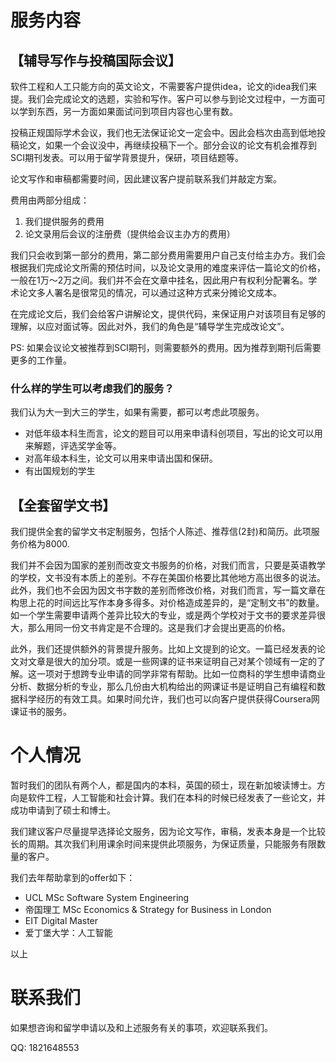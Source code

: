 
# 服务内容

## 【辅导写作与投稿国际会议】
软件工程和人工只能方向的英文论文，不需要客户提供idea，论文的idea我们来提。我们会完成论文的选题，实验和写作。客户可以参与到论文过程中，一方面可以学到东西，另一方面如果面试问到项目内容也心里有数。

投稿正规国际学术会议，我们也无法保证论文一定会中。因此会档次由高到低地投稿论文，如果一个会议没中，再继续投稿下一个。部分会议的论文有机会推荐到SCI期刊发表。可以用于留学背景提升，保研，项目结题等。

论文写作和审稿都需要时间，因此建议客户提前联系我们并敲定方案。

费用由两部分组成：

1. 我们提供服务的费用
2. 论文录用后会议的注册费（提供给会议主办方的费用）

我们只会收到第一部分的费用，第二部分费用需要用户自己支付给主办方。我们会根据我们完成论文所需的预估时间，以及论文录用的难度来评估一篇论文的价格，一般在1万～2万之间。我们并不会在文章中挂名，因此用户有权利分配署名。学术论文多人署名是很常见的情况，可以通过这种方式来分摊论文成本。

在完成论文后，我们会给客户讲解论文，提供代码，来保证用户对该项目有足够的理解，以应对面试等。因此对外，我们的角色是“辅导学生完成改论文”。

PS: 如果会议论文被推荐到SCI期刊，则需要额外的费用。因为推荐到期刊后需要更多的工作量。

### 什么样的学生可以考虑我们的服务？
我们认为大一到大三的学生，如果有需要，都可以考虑此项服务。

* 对低年级本科生而言，论文的题目可以用来申请科创项目，写出的论文可以用来解题，评选奖学金等。
* 对高年级本科生，论文可以用来申请出国和保研。
* 有出国规划的学生


## 【全套留学文书】

我们提供全套的留学文书定制服务，包括个人陈述、推荐信(2封)和简历。此项服务价格为8000. 

我们并不会因为国家的差别而改变文书服务的价格，对我们而言，只要是英语教学的学校，文书没有本质上的差别。不存在美国价格要比其他地方高出很多的说法。此外，我们也不会因为因文书字数的差别而修改价格，对我们而言，写一篇文章在构思上花的时间远比写作本身多得多。对价格造成差异的，是“定制文书”的数量。如一个学生需要申请两个差异比较大的专业，或是两个学校对于文书的要求差异很大，那么用同一份文书肯定是不合理的。这是我们才会提出更高的价格。

此外，我们还提供额外的背景提升服务。比如上文提到的论文。一篇已经发表的论文对文章是很大的加分项。或是一些网课的证书来证明自己对某个领域有一定的了解。这一项对于想跨专业申请的同学非常有帮助。比如一位商科的学生想申请商业分析、数据分析的专业，那么几份由大机构给出的网课证书是证明自己有编程和数据科学经历的有效工具。如果时间允许，我们也可以向客户提供获得Coursera网课证书的服务。

# 个人情况

暂时我们的团队有两个人，都是国内的本科，英国的硕士，现在新加坡读博士。方向是软件工程，人工智能和社会计算。我们在本科的时候已经发表了一些论文，并成功申请到了硕士和博士。

我们建议客户尽量提早选择论文服务，因为论文写作，审稿，发表本身是一个比较长的周期。其次我们利用课余时间来提供此项服务，为保证质量，只能服务有限数量的客户。

我们去年帮助拿到的offer如下：

* UCL MSc Software System Engineering
* 帝国理工 MSc Economics & Strategy for Business in London
* EIT Digital Master
* 爱丁堡大学：人工智能

以上


# 联系我们

如果想咨询和留学申请以及和上述服务有关的事项，欢迎联系我们。

QQ: 1821648553
